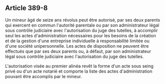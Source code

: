 Article 389-8
----
Un mineur âgé de seize ans révolus peut être autorisé, par ses deux parents qui
exercent en commun l'autorité parentale ou par son administrateur légal sous
contrôle judiciaire avec l'autorisation du juge des tutelles, à accomplir seul
les actes d'administration nécessaires pour les besoins de la création et de la
gestion d'une entreprise individuelle à responsabilité limitée ou d'une société
unipersonnelle. Les actes de disposition ne peuvent être effectués que par ses
deux parents ou, à défaut, par son administrateur légal sous contrôle judiciaire
avec l'autorisation du juge des tutelles.

L'autorisation visée au premier alinéa revêt la forme d'un acte sous seing privé
ou d'un acte notarié et comporte la liste des actes d'administration pouvant
être accomplis par le mineur.
